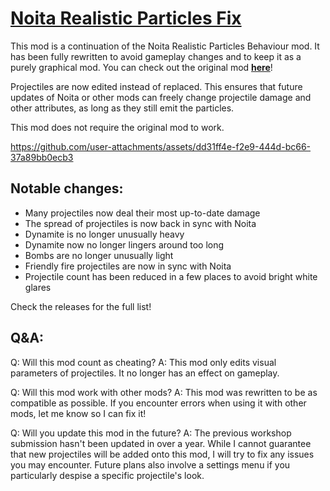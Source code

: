 # [Noita Realistic Particles Fix](https://steamcommunity.com/sharedfiles/filedetails/?id=3386002831)
This mod is a continuation of the Noita Realistic Particles Behaviour mod.
It has been fully rewritten to avoid gameplay changes and to keep it as a purely graphical mod.
You can check out the original mod **[here](https://steamcommunity.com/sharedfiles/filedetails/?id=2584468574)**!

Projectiles are now edited instead of replaced. This ensures that future updates of Noita or other mods can freely change projectile damage and other attributes, as long as they still emit the particles.

This mod does not require the original mod to work.


https://github.com/user-attachments/assets/dd31ff4e-f2e9-444d-bc66-37a89bb0ecb3


## Notable changes:
- Many projectiles now deal their most up-to-date damage
- The spread of projectiles is now back in sync with Noita
- Dynamite is no longer unusually heavy
- Dynamite now no longer lingers around too long
- Bombs are no longer unusually light
- Friendly fire projectiles are now in sync with Noita
- Projectile count has been reduced in a few places to avoid bright white glares

Check the releases for the full list!

## Q&A:

Q: Will this mod count as cheating?
A: This mod only edits visual parameters of projectiles. It no longer has an effect on gameplay.

Q: Will this mod work with other mods?
A: This mod was rewritten to be as compatible as possible. If you encounter errors when using it with other mods, let me know so I can fix it!

Q: Will you update this mod in the future?
A: The previous workshop submission hasn't been updated in over a year. While I cannot guarantee that new projectiles will be added onto this mod, I will try to fix any issues you may encounter. Future plans also involve a settings menu if you particularly despise a specific projectile's look.
